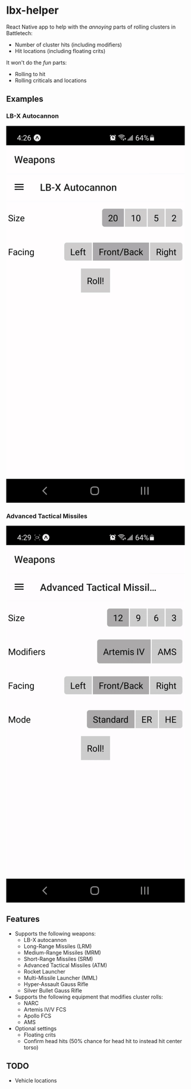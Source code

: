 # lbx-helper

React Native app to help with the *annoying* parts of rolling clusters in Battletech:

* Number of cluster hits (including modifiers)
* Hit locations (including floating crits)

It won't do the *fun* parts:

* Rolling to hit
* Rolling criticals and locations

## Examples

### LB-X Autocannon

![lbx](./lbx.gif)

### Advanced Tactical Missiles

![atm](./atm.gif)

## Features

* Supports the following weapons:
    * LB-X autocannon
    * Long-Range Missiles (LRM)
    * Medium-Range Missiles (MRM)
    * Short-Range Missiles (SRM)
    * Advanced Tactical Missiles (ATM)
    * Rocket Launcher
    * Multi-Missile Launcher (MML)
    * Hyper-Assault Gauss Rifle
    * Silver Bullet Gauss Rifle
* Supports the following equipment that modifies cluster rolls:
    * NARC
    * Artemis IV/V FCS
    * Apollo FCS
    * AMS
* Optional settings
    * Floating crits
    * Confirm head hits (50% chance for head hit to instead hit center torso)

## TODO

* Vehicle locations
